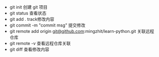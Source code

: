 - git init  创建 git 项目
- git status  查看状态
- git add .   track修改内容
- git commit -m "commit msg"    提交修改
- git remote add origin git@github.com:mingzhit/learn-python.git    关联远程仓库
- git remote -v     查看远程仓库关联
- git diff      查看修改内容